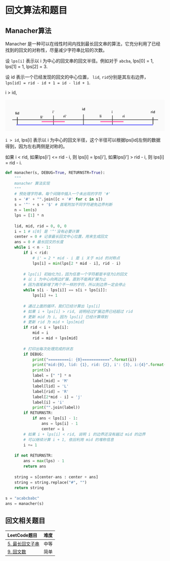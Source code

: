 # 回文算法和题目

## Manacher算法

Manacher 是一种可以在线性时间内找到最长回文串的算法，它充分利用了已经找到的回文的对称性，尽量减少字符串比较的次数。

设 `lps[i]` 表示以 i 为中心的回文串的回文半径。例如对于 `abcba`, lps[0] = 1, lps[1] = 1, lps[2] = 3.

设 id 表示一个已经发现的回文的中心位置， `lid`, `rid`分别是其左右边界， `lps[id] = rid - id + 1 = id - lid + 1`.

i > id, 

![](img/manacher.jpg)

`i > id`, lps[i] 表示以 i 为中心的回文半径，这个半径可以根据lps[id]左侧的数据得到，因为左右两侧是对称的。

如果 i < rid, 
如果lps[i'] <= rid - i, 则 lps[i] = lps[i'],
如果lps[i'] > rid - i, 则 lps[i] = rid - i.

```python
def manacher(s, DEBUG=True, RETURNSTR=True):
    """
    manacher 算法实现
    """
    # 预处理字符串，每个间隔中插入一个未出现的字符 '#'
    s = '#' + "".join([c + '#' for c in s])
    s = '^' + s + '$' # 首尾附加不同字符避免边界判断
    n = len(s)
    lps = [1] * n

    lid, mid, rid = 0, 0, 0
    i = 1 # s[0] 是 '^'没有必要计算
    center = 0 # 记录最长回文中心位置，用来生成回文
    ans = 0 # 最长回文的长度
    while i < n - 1:
        if i < rid:
            # i' = 2 * mid - i 是 i 关于 mid 的对称点
            lps[i] = min(lps[2 * mid - i], rid - i)

        # lps[i] 初始化为1，因为任意一个字符都是半径为1的回文
        # 以 i 为中心向两边扩展，直到不能再扩展为止
        # 因为首尾新增了两个不一样的字符，所以到边界一定会停止
        while s[i - lps[i]] == s[i + lps[i]]:
            lps[i] += 1

        # 通过上面的循环，我们已经计算出 lps[i]
        # 如果 i + lps[i] > rid, 说明经过扩展边界已经超过 rid
        # 更新 mid 为 i, 因为 lps[i] 已经计算得到
        # 更新 rid 为 mid + lps[mid]
        if rid < i + lps[i]:
            mid = i
            rid = mid + lps[mid]

        # 打印出每次处理完成的状态
        if DEBUG:
            print("=========i: {0}============".format(i))
            print("mid:{0}, lid: {1}, rid: {2}, i': {3}, i:{4}".format(mid, lid, rid, 2*mid - i, i))
            print(s)
            label = [" "] * n
            label[mid] = 'M'
            label[lid] = 'L'
            label[rid] = 'R'
            label[2*mid - i] = 'j'
            label[i] = 'i'
            print("".join(label))
        if RETURNSTR:
            if ans < lps[i] - 1:
                ans = lps[i] - 1
                center = i
        # 如果 i + lps[i] < rid, 说明 i 的边界还没有越过 mid 的边界
        # 可以继续计算 i + 1, 依旧利用 mid 的堆称信息
        i += 1
    
    if not RETURNSTR:
        ans = max(lps) - 1
        return ans

    string = s[center-ans : center + ans]
    string = string.replace("#", "")
    return string

s = "acabcbabc"
ans = manacher(s)
```

## 回文相关题目

|LeetCode题目                                 | 难度  |
|:--------------------------------------------|:-----:|
[5. 最长回文子串](../leetcode/5/readme.md) | 中等
[9. 回文数](../leetcode/9/readme.md) | 简单

